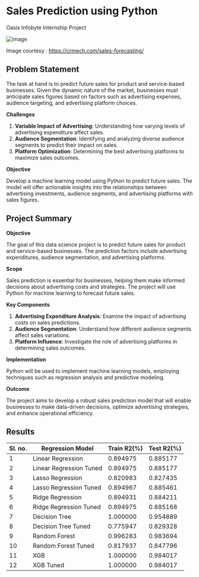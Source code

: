 # Sales Prediction using Python

Oasis Infobyte Internship Project


![image](https://github.com/Apurbaananya/oibsip_task5/assets/142817867/d3ae3a86-8c04-4a23-8b26-febcf0bfd4d5)

Image courtesy : https://crmech.com/sales-forecasting/

## Problem Statement

The task at hand is to predict future sales for product and service-based businesses. Given the dynamic nature of the market, businesses must anticipate sales figures based on factors such as advertising expenses, audience targeting, and advertising platform choices.

**Challenges**

1. **Variable Impact of Advertising**: Understanding how varying levels of advertising expenditure affect sales.
2. **Audience Segmentation**: Identifying and analyzing diverse audience segments to predict their impact on sales.
3. **Platform Optimization**: Determining the best advertising platforms to maximize sales outcomes.

**Objective**

Develop a machine learning model using Python to predict future sales. The model will offer actionable insights into the relationships between advertising investments, audience segments, and advertising platforms with sales figures.

## Project Summary
**Objective**

The goal of this data science project is to predict future sales for product and service-based businesses. The prediction factors include advertising expenditures, audience segmentation, and advertising platforms.

**Scope**

Sales prediction is essential for businesses, helping them make informed decisions about advertising costs and strategies. The project will use Python for machine learning to forecast future sales.

**Key Components**

1. **Advertising Expenditure Analysis**: Examine the impact of advertising costs on sales predictions.
2. **Audience Segmentation**: Understand how different audience segments affect sales variations.
3. **Platform Influence**: Investigate the role of advertising platforms in determining sales outcomes.

**Implementation**

Python will be used to implement machine learning models, employing techniques such as regression analysis and predictive modeling.

**Outcome**

The project aims to develop a robust sales prediction model that will enable businesses to make data-driven decisions, optimize advertising strategies, and enhance operational efficiency.

## Results
| Sl. no.| Regression Model         | Train R2(%) | Test R2(%) |
| ------ | ------------------------ | ----------- | ---------- |
|    1   | Linear Regression        | 0.894975    | 0.885177   |
|    2   | Linear Regression Tuned  | 0.894975    | 0.885177   |
|    3   | Lasso Regression         | 0.820983    | 0.827435   |
|    4   | Lasso Regression Tuned   | 0.894967    | 0.885461   |
|    5   | Ridge Regression         | 0.894931	  | 0.884211   |
|    6   | Ridge Regression Tuned   | 0.894975    | 0.885168   |
|    7   | Decision Tree            | 1.000000    | 0.954889   |
|    8   | Decision Tree Tuned      | 0.775947    | 0.829328   |
|    9   | Random Forest            | 0.996283    | 0.983694   |   
|   10   | Random Forest Tuned      | 0.817937    | 0.847796   |
|   11   | XGB                      | 1.000000    | 0.984017   |
|   12   | XGB Tuned                | 1.000000    | 0.984017   |
